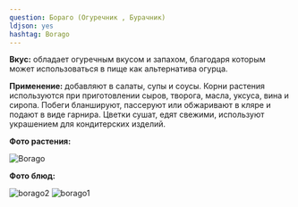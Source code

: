 ```yaml
---
question: Бораго (Огуречник , Бурачник) 
ldjson: yes 
hashtag: Borago
---
```

**Вкус:** обладает огуречным вкусом и запахом, благодаря которым может использоваться в пище как альтернатива огурца.

**Применение:** добавляют в салаты, супы и соусы. Корни растения используются при приготовлении сыров, творога, масла, уксуса, вина и сиропа. Побеги бланшируют, пассеруют или обжаривают в кляре и подают в виде гарнира. Цветки сушат, едят свежими, используют украшением для кондитерских изделий.

**Фото растения:**

![Borago](https://user-images.githubusercontent.com/103433101/191154259-c6f45f9d-f284-4728-989a-cf2e31621981.jpg)

**Фото блюд:**

![borago2](https://user-images.githubusercontent.com/103433101/191154376-a33c161b-fef1-40fd-bde0-84a6c289756a.jpg)
![borago1](https://user-images.githubusercontent.com/103433101/191154396-6dcde793-15fe-4b5f-99ba-f12c50448800.jpg)

